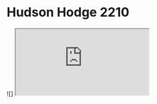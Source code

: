 # Hudson Hodge 2210

![] <iframe src="https://hhodge8.github.io/Hodges_Hudson_Art2210/Hodges_Hudson_Sep11/Sept15.html"> </iframe>
